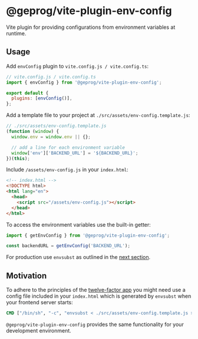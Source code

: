 # @geprog/vite-plugin-env-config

Vite plugin for providing configurations from environment variables at runtime.

## Usage

Add `envConfig` plugin to `vite.config.js / vite.config.ts`:

```js
// vite.config.js / vite.config.ts
import { envConfig } from '@geprog/vite-plugin-env-config';

export default {
  plugins: [envConfig()],
};
```

Add a template file to your project at `./src/assets/env-config.template.js`:

```js
// ./src/assets/env-config.template.js
(function (window) {
  window.env = window.env || {};

  // add a line for each environment variable
  window['env']['BACKEND_URL'] = '${BACKEND_URL}';
})(this);
```

Include `/assets/env-config.js` in your `index.html`:

```html
<!-- index.html -->
<!DOCTYPE html>
<html lang="en">
  <head>
    <script src="/assets/env-config.js"></script>
  </head>
</html>
```

To access the environment variables use the built-in getter:

```ts
import { getEnvConfig } from '@geprog/vite-plugin-env-config';

const backendURL = getEnvConfig('BACKEND_URL');
```

For production use `envsubst` as outlined in the [next section](#motivation).

## Motivation

To adhere to the principles of the [twelve-factor app](https://12factor.net/config)
you might need use a config file included in your `index.html` which is generated by `envsubst`
when your frontend server starts:

```Dockerfile
CMD ["/bin/sh", "-c", "envsubst < ./src/assets/env-config.template.js > ./dist/assets/env-config.js && exec nginx -g 'daemon off;'"]
```

`@geprog/vite-plugin-env-config` provides the same functionality for your development environment.
